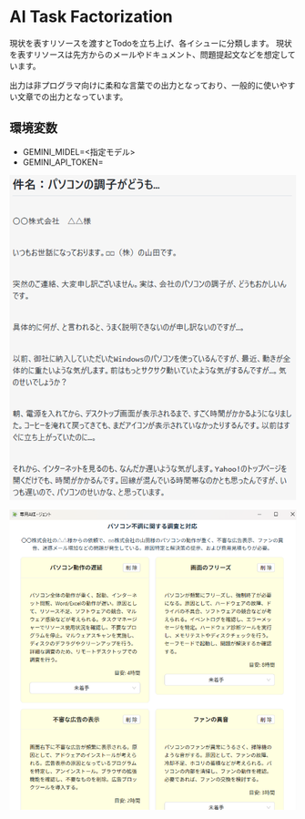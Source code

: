 # AI Task Factorization
現状を表すリソースを渡すとTodoを立ち上げ、各イシューに分類します。
現状を表すリソースは先方からのメールやドキュメント、問題提起文などを想定しています。

出力は非プログラマ向けに柔和な言葉での出力となっており、一般的に使いやすい文章での出力となっています。


## 環境変数
- GEMINI_MIDEL=<指定モデル>
- GEMINI_API_TOKEN=<xxx>


![問題](https://github.com/howlrs/ai_task_factorizer/blob/master/public/q.png)


![TODO](https://github.com/howlrs/ai_task_factorizer/blob/master/public/todo.png)